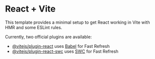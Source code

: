 # React + Vite
 
 This template provides a minimal setup to get React working in Vite with HMR and some ESLint rules.
 
 Currently, two official plugins are available:
 
 - [@vitejs/plugin-react](https://github.com/vitejs/vite-plugin-react/blob/main/packages/plugin-react/README.md) uses [Babel](https://babeljs.io/) for Fast Refresh
 - [@vitejs/plugin-react-swc](https://github.com/vitejs/vite-plugin-react-swc) uses [SWC](https://swc.rs/) for Fast Refresh